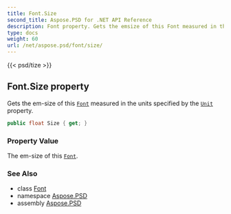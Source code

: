 ```yaml
---
title: Font.Size
second_title: Aspose.PSD for .NET API Reference
description: Font property. Gets the emsize of this Font measured in the units specified by the Unit property
type: docs
weight: 60
url: /net/aspose.psd/font/size/
---
```

{{< psd/tize >}}
## Font.Size property

Gets the em-size of this [`Font`](../) measured in the units specified by the [`Unit`](../unit/) property.

```csharp
public float Size { get; }
```

### Property Value

The em-size of this [`Font`](../).

### See Also

* class [Font](../)
* namespace [Aspose.PSD](../../../aspose.psd/)
* assembly [Aspose.PSD](../../../)


